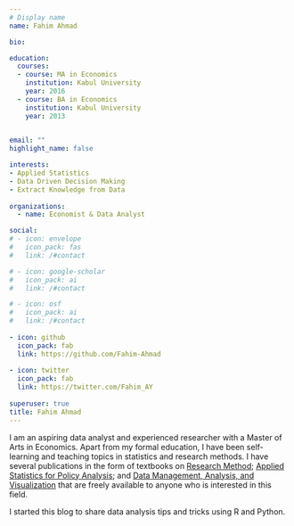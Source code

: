 ```yaml
---
# Display name
name: Fahim Ahmad

bio:

education:
  courses:
  - course: MA in Economics
    institution: Kabul University
    year: 2016
  - course: BA in Economics
    institution: Kabul University
    year: 2013

    
email: ""
highlight_name: false

interests:
- Applied Statistics
- Data Driven Decision Making
- Extract Knowledge from Data
    
organizations:
  - name: Economist & Data Analyst

social:
# - icon: envelope
#   icon_pack: fas
#   link: /#contact

# - icon: google-scholar
#   icon_pack: ai
#   link: /#contact

# - icon: osf
#   icon_pack: ai
#   link: /#contact
  
- icon: github
  icon_pack: fab
  link: https://github.com/Fahim-Ahmad
  
- icon: twitter
  icon_pack: fab
  link: https://twitter.com/Fahim_AY  
  
superuser: true
title: Fahim Ahmad
---
```


I am an aspiring data analyst and experienced researcher with a Master of Arts in Economics. Apart from my formal education, I have been self-learning and teaching topics in statistics and research methods. I have several publications in the form of textbooks on <span style="text-decoration:underline">Research Method</span>; <span style="text-decoration:underline">Applied Statistics for Policy Analysis</span>; and <span style="text-decoration:underline">Data Management, Analysis, and Visualization</span> that are freely available to anyone who is interested in this field.

I started this blog to share data analysis tips and tricks using R and Python.
